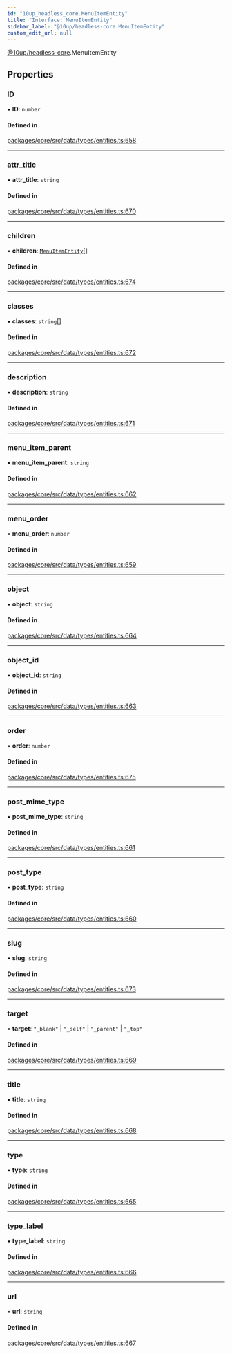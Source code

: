 ```yaml
---
id: "10up_headless_core.MenuItemEntity"
title: "Interface: MenuItemEntity"
sidebar_label: "@10up/headless-core.MenuItemEntity"
custom_edit_url: null
---
```


[@10up/headless-core](../modules/10up_headless_core.md).MenuItemEntity

## Properties

### ID

• **ID**: `number`

#### Defined in

[packages/core/src/data/types/entities.ts:658](https://github.com/10up/headless/blob/5293da0/packages/core/src/data/types/entities.ts#L658)

___

### attr\_title

• **attr\_title**: `string`

#### Defined in

[packages/core/src/data/types/entities.ts:670](https://github.com/10up/headless/blob/5293da0/packages/core/src/data/types/entities.ts#L670)

___

### children

• **children**: [`MenuItemEntity`](10up_headless_core.MenuItemEntity.md)[]

#### Defined in

[packages/core/src/data/types/entities.ts:674](https://github.com/10up/headless/blob/5293da0/packages/core/src/data/types/entities.ts#L674)

___

### classes

• **classes**: `string`[]

#### Defined in

[packages/core/src/data/types/entities.ts:672](https://github.com/10up/headless/blob/5293da0/packages/core/src/data/types/entities.ts#L672)

___

### description

• **description**: `string`

#### Defined in

[packages/core/src/data/types/entities.ts:671](https://github.com/10up/headless/blob/5293da0/packages/core/src/data/types/entities.ts#L671)

___

### menu\_item\_parent

• **menu\_item\_parent**: `string`

#### Defined in

[packages/core/src/data/types/entities.ts:662](https://github.com/10up/headless/blob/5293da0/packages/core/src/data/types/entities.ts#L662)

___

### menu\_order

• **menu\_order**: `number`

#### Defined in

[packages/core/src/data/types/entities.ts:659](https://github.com/10up/headless/blob/5293da0/packages/core/src/data/types/entities.ts#L659)

___

### object

• **object**: `string`

#### Defined in

[packages/core/src/data/types/entities.ts:664](https://github.com/10up/headless/blob/5293da0/packages/core/src/data/types/entities.ts#L664)

___

### object\_id

• **object\_id**: `string`

#### Defined in

[packages/core/src/data/types/entities.ts:663](https://github.com/10up/headless/blob/5293da0/packages/core/src/data/types/entities.ts#L663)

___

### order

• **order**: `number`

#### Defined in

[packages/core/src/data/types/entities.ts:675](https://github.com/10up/headless/blob/5293da0/packages/core/src/data/types/entities.ts#L675)

___

### post\_mime\_type

• **post\_mime\_type**: `string`

#### Defined in

[packages/core/src/data/types/entities.ts:661](https://github.com/10up/headless/blob/5293da0/packages/core/src/data/types/entities.ts#L661)

___

### post\_type

• **post\_type**: `string`

#### Defined in

[packages/core/src/data/types/entities.ts:660](https://github.com/10up/headless/blob/5293da0/packages/core/src/data/types/entities.ts#L660)

___

### slug

• **slug**: `string`

#### Defined in

[packages/core/src/data/types/entities.ts:673](https://github.com/10up/headless/blob/5293da0/packages/core/src/data/types/entities.ts#L673)

___

### target

• **target**: ``"_blank"`` \| ``"_self"`` \| ``"_parent"`` \| ``"_top"``

#### Defined in

[packages/core/src/data/types/entities.ts:669](https://github.com/10up/headless/blob/5293da0/packages/core/src/data/types/entities.ts#L669)

___

### title

• **title**: `string`

#### Defined in

[packages/core/src/data/types/entities.ts:668](https://github.com/10up/headless/blob/5293da0/packages/core/src/data/types/entities.ts#L668)

___

### type

• **type**: `string`

#### Defined in

[packages/core/src/data/types/entities.ts:665](https://github.com/10up/headless/blob/5293da0/packages/core/src/data/types/entities.ts#L665)

___

### type\_label

• **type\_label**: `string`

#### Defined in

[packages/core/src/data/types/entities.ts:666](https://github.com/10up/headless/blob/5293da0/packages/core/src/data/types/entities.ts#L666)

___

### url

• **url**: `string`

#### Defined in

[packages/core/src/data/types/entities.ts:667](https://github.com/10up/headless/blob/5293da0/packages/core/src/data/types/entities.ts#L667)
